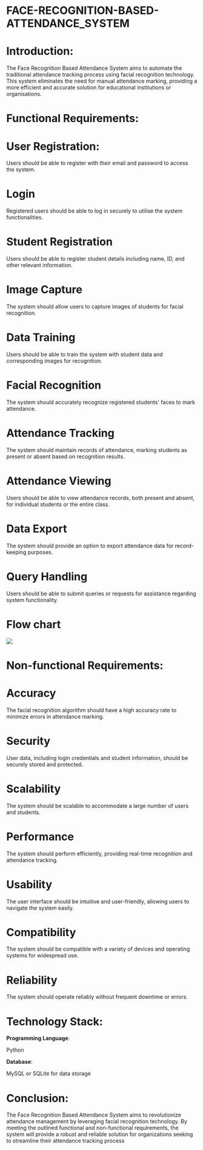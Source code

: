 # FACE-RECOGNITION-BASED-ATTENDANCE_SYSTEM

# Introduction:
  <p> The Face Recognition Based Attendance System aims to automate the traditional
  attendance tracking process using facial recognition technology. This system
  eliminates the need for manual attendance marking, providing a more efficient and
  accurate solution for educational institutions or organisations.</p>
  
# Functional Requirements:
<h1> User Registration:</h1>
<p>Users should be able to register with their email and password to access the system.</p>
<h1>Login</h1>
<p>Registered users should be able to log in securely to utilise the system
functionalities.</p>
<h1>Student Registration</h1>
<p>Users should be able to register student details including name, ID, and other
relevant information.</p>
<h1>Image Capture</h1>
<p1>The system should allow users to capture images of students for facial recognition.</p1>
<h1>Data Training</h1>
<p>Users should be able to train the system with student data and corresponding
images for recognition.</p>
<h1>Facial Recognition</h1>
<p>The system should accurately recognize registered students' faces to mark
attendance.</p>
<h1>Attendance Tracking</h1>
<p>The system should maintain records of attendance, marking students as present or
absent based on recognition results.</p>
<h1>Attendance Viewing</h1>
<p>Users should be able to view attendance records, both present and absent, for
individual students or the entire class.</p>
<h1>Data Export</h1>
<p>The system should provide an option to export attendance data for record-keeping
purposes.</p>
<h1>Query Handling</h1>
<p>Users should be able to submit queries or requests for assistance regarding system
functionality.</p>
<h1>Flow chart</h1>
<img src="https://github.com/sahebkumar3155/FACE-RECOGNITION-BASED-ATTENDANCE_SYSTEM/assets/113451461/9d0af6fb-c0e5-4d40-81d6-efdcfba78f03">

# Non-functional Requirements:
<h1>Accuracy</h1>
<p>The facial recognition algorithm should have a high accuracy rate to minimize errors
in attendance marking.</p>
<h1>Security</h1>
<p>User data, including login credentials and student information, should be securely
stored and protected.</p>
<h1>Scalability</h1>
<p>The system should be scalable to accommodate a large number of users and
students.</p>
<h1>Performance</h1>
<p>The system should perform efficiently, providing real-time recognition and attendance
tracking.</p>
<h1>Usability</h1>
<p>The user interface should be intuitive and user-friendly, allowing users to navigate
the system easily.</p>
<h1>Compatibility</h1>
<p>The system should be compatible with a variety of devices and operating systems for
widespread use.</p>
<h1>Reliability</h1>
<p>The system should operate reliably without frequent downtime or errors.</p>

# Technology Stack:

<b>Programming Language</b>: <p>Python</p>
<b>Database</b>: <p>MySQL or SQLite for data storage</p>

# Conclusion:
<p>The Face Recognition Based Attendance System aims to revolutionize attendance
management by leveraging facial recognition technology. By meeting the outlined
functional and non-functional requirements, the system will provide a robust and
reliable solution for organizations seeking to streamline their attendance tracking
process</p>
